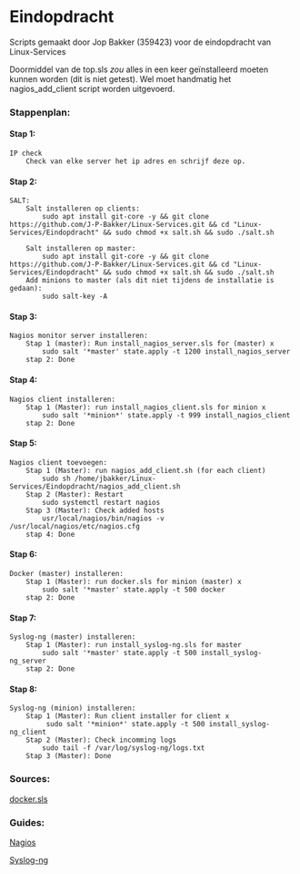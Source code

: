 # Eindopdracht

Scripts gemaakt door Jop Bakker (359423) voor de eindopdracht van Linux-Services

Doormiddel van de top.sls *zou* alles in een keer geïnstalleerd moeten kunnen worden (dit is niet getest). Wel moet handmatig het nagios_add_client script worden uitgevoerd.

### Stappenplan:
#### Stap 1:
```
IP check
	Check van elke server het ip adres en schrijf deze op.
```
#### Stap 2:
```
SALT:		
	Salt installeren op clients:
		sudo apt install git-core -y && git clone https://github.com/J-P-Bakker/Linux-Services.git && cd "Linux-Services/Eindopdracht" && sudo chmod +x salt.sh && sudo ./salt.sh

	Salt installeren op master:
		sudo apt install git-core -y && git clone https://github.com/J-P-Bakker/Linux-Services.git && cd "Linux-Services/Eindopdracht" && sudo chmod +x salt.sh && sudo ./salt.sh
	Add minions to master (als dit niet tijdens de installatie is gedaan):
		sudo salt-key -A
```
#### Stap 3:
```
Nagios monitor server installeren:
	Stap 1 (master): Run install_nagios_server.sls for (master) x
		sudo salt '*master' state.apply -t 1200 install_nagios_server
	stap 2: Done
```
#### Stap 4:
```
Nagios client installeren:
	Stap 1 (Master): run install_nagios_client.sls for minion x
		sudo salt '*minion*' state.apply -t 999 install_nagios_client
	stap 2: Done
```
#### Stap 5:
```
Nagios client toevoegen:
	Stap 1 (Master): run nagios_add_client.sh (for each client)
		sudo sh /home/jbakker/Linux-Services/Eindopdracht/nagios_add_client.sh
	Stap 2 (Master): Restart
		sudo systemctl restart nagios
	Stap 3 (Master): Check added hosts
		usr/local/nagios/bin/nagios -v /usr/local/nagios/etc/nagios.cfg
	stap 4: Done
```
#### Stap 6:
```
Docker (master) installeren:
	Stap 1 (Master): run docker.sls for minion (master) x
		sudo salt '*master' state.apply -t 500 docker
	stap 2: Done
```
#### Stap 7:
```
Syslog-ng (master) installeren:
	Stap 1 (Master): run install_syslog-ng.sls for master
		sudo salt '*master' state.apply -t 500 install_syslog-ng_server
	stap 2: Done
```
#### Stap 8:
```
Syslog-ng (minion) installeren:
	Stap 1 (Master): Run client installer for client x
		 sudo salt '*minion*' state.apply -t 500 install_syslog-ng_client
	Stap 2 (Master): Check incomming logs
		sudo tail -f /var/log/syslog-ng/logs.txt
	Stap 3 (Master): Done
```

### Sources:
[docker.sls](https://git.osso.nl/salt/docker-systemd-formula/commit/b1cc8ffc12b08ab3f28740538a0f0eeb27aa0f38?view=parallel "Docker.sls source")


### Guides:
[Nagios](https://www.howtoforge.com/tutorial/ubuntu-nagios/ "Nagios guide")

[Syslog-ng](https://www.techrepublic.com/article/how-to-use-syslog-ng-to-collect-logs-from-remote-linux-machines/ "Syslog-ng guide")
